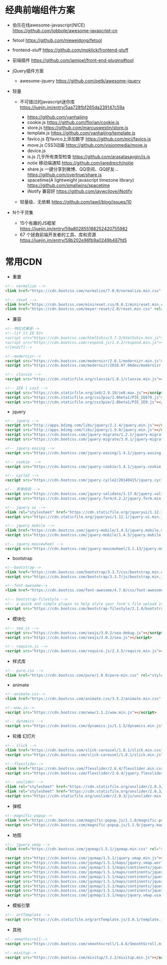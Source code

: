 # 经典前端组件方案


- 伯乐在线awesome-javascript(NICE) <https://github.com/jobbole/awesome-javascript-cn>

- fetool <https://github.com/nieweidong/fetool>
- frontend-stuff <https://github.com/moklick/frontend-stuff>
- 前端插件 <https://github.com/iamjoel/front-end-plugins#tool>


- jQuery插件方案

  - awesome-jquery <https://github.com/petk/awesome-jquery>


- 轻量

  - 不可错过的javascript迷你库 <https://juejin.im/entry/5aa728fbf265da239147c59a>

    - <https://github.com/yanhaijing>
    - cookie.js <https://github.com/florian/cookie.js>
    - store.js <https://github.com/marcuswestin/store.js>
    - template.js <https://github.com/yanhaijing/template.js>
    - favico.js 在favico上添加数字 <https://github.com/ejci/favico.js>
    - move.js CSS3动画 <https://github.com/visionmedia/move.js>
    - device.js
    - is.js 几乎所有类型检查 <https://github.com/arasatasaygin/is.js>
    - notie 移动端通知 <https://github.com/jaredreich/notie>
    - share.js 一键分享到微博、QQ空间、QQ好友... <https://github.com/overtrue/share.js>
    - spacetime(A lightweight javascript timezone library) <https://github.com/smallwins/spacetime>
    - iNotify 兼容好 <https://github.com/jaywcjlove/iNotify>

  - 轻量级、无依赖 <https://github.com/jawil/blog/issues/10>

- N个干货集

  - 15个有趣的JS框架 <https://juejin.im/entry/59a802855188252420755982>
  - 67 个拯救前端开发者的工具、库和资源 <https://juejin.im/entry/59b202e96fb9a0249b487fd5>


# 常用CDN

- 重置

```html
<!-- normalize -->
<link href="https://cdn.bootcss.com/normalize/7.0.0/normalize.min.css" rel="stylesheet">

<!-- reset -->
<link href="https://cdn.bootcss.com/minireset.css/0.0.2/minireset.min.css" rel="stylesheet">
<link href="https://cdn.bootcss.com/meyer-reset/2.0/reset.min.css" rel="stylesheet">
```

- 兼容

```html
<!--响应式兼容-->
<!--[if lt IE 9]>
<script src="https://cdn.bootcss.com/html5shiv/3.7.3/html5shiv.min.js"></script>
<script src="https://cdn.bootcss.com/respond.js/1.4.2/respond.min.js"></script>
<![endif]-->

<!--modernizr-->
<script src="https://cdn.bootcss.com/modernizr/2.8.1/modernizr.min.js"></script>
<script src="https://cdn.bootcss.com/modernizr/2010.07.06dev/modernizr.min.js"></script>

<!-- classie -->
<script src="https://cdn.staticfile.org/classie/1.0.1/classie.min.js"></script>

<!-- IE8 | css3 -->
<script src="https://cdn.staticfile.org/ie8/2.9.10/ie8.max.js"></script>
<script src="https://cdn.staticfile.org/css3pie/2.0beta1/PIE_IE678.js"></script>
<script src="https://cdn.staticfile.org/css3pie/2.0beta1/PIE_IE9.js"></script>
```

- jquery

```html
<!-- jquery -->
<script src="http://apps.bdimg.com/libs/jquery/2.1.4/jquery.min.js"></script>
<script src="http://apps.bdimg.com/libs/jquery/1.9.0/jquery.min.js"></script>
<script src="https://cdn.bootcss.com/jquery-migrate/1.2.1/jquery-migrate.min.js"></script>
<script src="https://cdn.bootcss.com/jquery-migrate/3.0.1/jquery-migrate.min.js"></script>

<!-- jquery.easing -->
<script src="https://cdn.bootcss.com/jquery-easing/1.4.1/jquery.easing.min.js"></script>

<!-- cookie  -->
<script src="https://cdn.bootcss.com/jquery-cookie/1.4.1/jquery.cookie.min.js"></script>

<!-- cycle2 -->
<script src="https://cdn.bootcss.com/jquery.cycle2/20140415/jquery.cycle2.min.js"></script>

<!-- 表单校验 -->
<script src="https://cdn.bootcss.com/jquery-validate/1.17.0/jquery.validate.min.js"></script>
<script src="https://cdn.bootcss.com/jquery.form/4.2.2/jquery.form.min.js"></script>

<!-- jquery ui -->
<link rel="stylesheet" href="https://cdn.staticfile.org/jqueryui/1.12.1/jquery-ui.min.css">
<script src="https://cdn.staticfile.org/jqueryui/1.12.1/jquery-ui.min.js"></script>

<!-- jquery mobile -->
<link href="https://cdn.bootcss.com/jquery-mobile/1.4.5/jquery.mobile.min.css" rel="stylesheet">
<script src="https://cdn.bootcss.com/jquery-mobile/1.4.5/jquery.mobile.min.js"></script>

<!-- jquery.mousewheel -->
<script src="https://cdn.bootcss.com/jquery-mousewheel/3.1.13/jquery.mousewheel.min.js"></script>
```

- bootstrap

```html
<!--bootstrap-->
<link href="https://cdn.bootcss.com/bootstrap/3.3.7/css/bootstrap.min.css" rel="stylesheet">
<script src="https://cdn.bootcss.com/bootstrap/3.3.7/js/bootstrap.min.js"></script>

<!--font-awesome-->
<link href="https://cdn.bootcss.com/font-awesome/4.7.0/css/font-awesome.min.css" rel="stylesheet">

<!-- bootstrap-filestyle -->
<!-- a quick and simple plugin to help style your form's file upload inputs. -->
<script src="https://cdn.bootcss.com/bootstrap-filestyle/2.1.0/bootstrap-filestyle.min.js"></script>
```

- 模块化

```html
<!-- sea.js -->
<script src="https://cdn.bootcss.com/seajs/3.0.2/sea-debug.js"></script>
<script src="https://cdn.bootcss.com/seajs/3.0.2/sea.js"></script>

<!-- require.js -->
<script src="https://cdn.bootcss.com/require.js/2.3.5/require.min.js"></script>
```

- 样式库

```html
<!-- pure.css -->
<link href="https://cdn.bootcss.com/pure/1.0.0/pure-min.css" rel="stylesheet">
```

- animate

```html
<!--animate.css-->
<link href="https://cdn.bootcss.com/animate.css/3.5.2/animate.min.css" rel="stylesheet">

<!--wow.js-->
<script src="https://cdn.bootcss.com/wow/1.1.2/wow.min.js"></script>

<!-- dynamics -->
<script src="https://cdn.bootcss.com/dynamics.js/1.1.5/dynamics.min.js"></script>
```

- 轮播 幻灯片

```html
<!-- slick -->
<link href="https://cdn.bootcss.com/slick-carousel/1.8.1/slick.min.css" rel="stylesheet">
<script src="https://cdn.bootcss.com/slick-carousel/1.8.1/slick.min.js"></script>

<!--flexslider-->
<link href="https://cdn.bootcss.com/flexslider/2.6.4/flexslider.min.css" rel="stylesheet">
<script src="https://cdn.bootcss.com/flexslider/2.6.4/jquery.flexslider.min.js"></script>

<!-- unslider -->
<link rel="stylesheet" href="https://cdn.staticfile.org/unslider/2.0.3/css/unslider-dots.css">
<link rel="stylesheet" href="https://cdn.staticfile.org/unslider/2.0.3/css/unslider.css">
<script src="https://cdn.staticfile.org/unslider/2.0.3/js/unslider-min.js"></script>
```

- 弹框

```html
<!--magnific-popup-->
<link href="https://cdn.bootcss.com/magnific-popup.js/1.1.0/magnific-popup.min.css" rel="stylesheet">
<script src="https://cdn.bootcss.com/magnific-popup.js/1.1.0/jquery.magnific-popup.min.js"></script>
```

- 地图

```html
<!-- jquery.vmap -->
<link href="https://cdn.bootcss.com/jqvmap/1.5.1/jqvmap.min.css" rel="stylesheet">

<script src="https://cdn.bootcss.com/jqvmap/1.5.1/jquery.vmap.min.js"></script>
<script src="https://cdn.bootcss.com/jqvmap/1.5.1/maps/jquery.vmap.world.js"></script>
<script src="https://cdn.bootcss.com/jqvmap/1.5.1/maps/continents/jquery.vmap.africa.js"></script>
<script src="https://cdn.bootcss.com/jqvmap/1.5.1/maps/continents/jquery.vmap.asia.js"></script>
<script src="https://cdn.bootcss.com/jqvmap/1.5.1/maps/continents/jquery.vmap.australia.js"></script>
<script src="https://cdn.bootcss.com/jqvmap/1.5.1/maps/continents/jquery.vmap.europe.js"></script>
<script src="https://cdn.bootcss.com/jqvmap/1.5.1/maps/continents/jquery.vmap.north-america.js"></script>
<script src="https://cdn.bootcss.com/jqvmap/1.5.1/maps/continents/jquery.vmap.south-america.js"></script>
<script src="https://cdn.bootcss.com/jqvmap/1.5.1/maps/jquery.vmap.usa.js"></script>
```

- 模板引擎

```html
<!-- artTemplate -->
<script src="https://cdn.staticfile.org/artTemplate.js/3.0.1/template.js"></script>
```

- 其他

```html
<!--smoothscroll-->
<script src="https://cdn.bootcss.com/smoothscroll/1.4.6/SmoothScroll.min.js"></script>

<!--mixitup-->
<script src="https://cdn.bootcss.com/mixitup/3.2.2/mixitup.min.js"></script>
```
